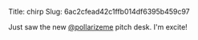 Title: chirp
Slug: 6ac2cfead42c1ffb014df6395b459c97

Just saw the new <a href="http://twitter.com/pollarizeme">@pollarizeme</a> pitch desk. I'm excite!
